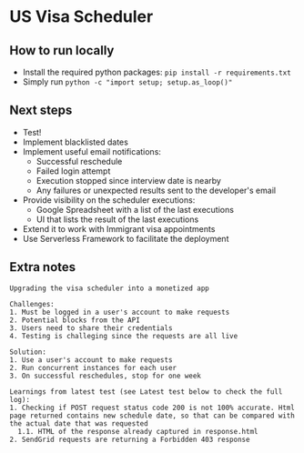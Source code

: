 # US Visa Scheduler

## How to run locally
- Install the required python packages: `pip install -r requirements.txt`
- Simply run `python -c "import setup; setup.as_loop()"`

## Next steps
- Test!
- Implement blacklisted dates
- Implement useful email notifications:
    - Successful reschedule
    - Failed login attempt
    - Execution stopped since interview date is nearby
    - Any failures or unexpected results sent to the developer's email
- Provide visibility on the scheduler executions:
    - Google Spreadsheet with a list of the last executions
    - UI that lists the result of the last executions
- Extend it to work with Immigrant visa appointments
- Use Serverless Framework to facilitate the deployment

## Extra notes
```
Upgrading the visa scheduler into a monetized app

Challenges:
1. Must be logged in a user's account to make requests
2. Potential blocks from the API
3. Users need to share their credentials
4. Testing is challeging since the requests are all live

Solution:
1. Use a user's account to make requests
2. Run concurrent instances for each user
3. On successful reschedules, stop for one week

Learnings from latest test (see Latest test below to check the full log):
1. Checking if POST request status code 200 is not 100% accurate. Html page returned contains new schedule date, so that can be compared with the actual date that was requested
  1.1. HTML of the response already captured in response.html
2. SendGrid requests are returning a Forbidden 403 response
```